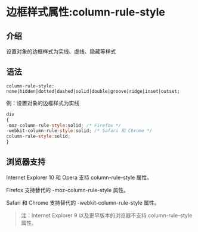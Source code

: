 # 边框样式属性:column-rule-style

## 介绍

设置对象的边框样式为实线、虚线、隐藏等样式

## 语法

```
column-rule-style: none|hidden|dotted|dashed|solid|double|groove|ridge|inset|outset;
```

例：设置对象的边框样式为实线

```javascript
div
{
-moz-column-rule-style:solid; /* Firefox */
-webkit-column-rule-style:solid; /* Safari 和 Chrome */
column-rule-style:solid;
}
```

## 浏览器支持

Internet Explorer 10 和 Opera 支持 column-rule-style 属性。

Firefox 支持替代的 -moz-column-rule-style 属性。

Safari 和 Chrome 支持替代的 -webkit-column-rule-style 属性。

> 注：Internet Explorer 9 以及更早版本的浏览器不支持 column-rule-style 属性。